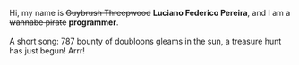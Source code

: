 Hi, my name is ~~Guybrush Threepwood~~ **Luciano Federico Pereira**, and I am a ~~wannabe pirate~~ **programmer**.<br><br>A short song: 787 bounty of doubloons gleams in the sun, a treasure hunt has just begun! Arrr!
